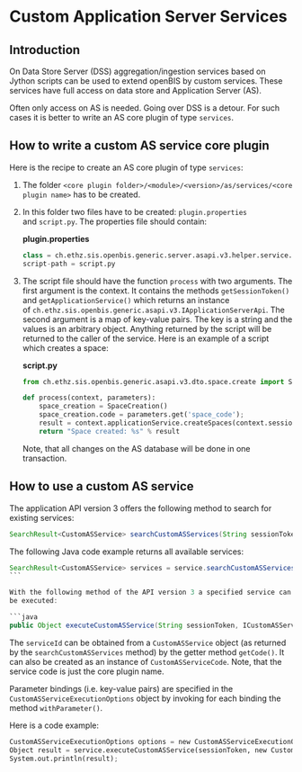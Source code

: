 Custom Application Server Services
==================================

## Introduction

On Data Store Server (DSS) aggregation/ingestion services based on Jython scripts can be used to extend openBIS by custom services. These services have full access on data store and Application Server (AS).

Often only access on AS is needed. Going over DSS is a detour. For such cases it is better to write an AS core plugin of type `services`.

## How to write a custom AS service core plugin

Here is the recipe to create an AS core plugin of type `services`:

1. The folder `<core plugin folder>/<module>/<version>/as/services/<core plugin name>` has to be created.

2. In this folder two files have to be created: `plugin.properties` and `script.py`. The properties file should contain:

    **plugin.properties**

    ```py
    class = ch.ethz.sis.openbis.generic.server.asapi.v3.helper.service.JythonBasedCustomASServiceExecutor
    script-path = script.py
    ```

3. The script file should have the function `process` with two arguments. The first argument is the context. It contains the methods `getSessionToken()` and `getApplicationService()` which returns an instance of `ch.ethz.sis.openbis.generic.asapi.v3.IApplicationServerApi`. The second argument is a map of key-value pairs. The key is a string and the values is an arbitrary object. Anything returned by the script will be returned to the caller of the service. Here is an example of a script which creates a space:

    **script.py**
    ```py
    from ch.ethz.sis.openbis.generic.asapi.v3.dto.space.create import SpaceCreation

    def process(context, parameters):
        space_creation = SpaceCreation()
        space_creation.code = parameters.get('space_code');
        result = context.applicationService.createSpaces(context.sessionToken, [space_creation]);
        return "Space created: %s" % result
    ```
    Note, that all changes on the AS database will be done in one transaction.

## How to use a custom AS service

The application API version 3 offers the following method to search for
existing services:

```java
SearchResult<CustomASService> searchCustomASServices(String sessionToken, CustomASServiceSearchCriteria searchCriteria, CustomASServiceFetchOptions fetchOptions)
```

The following Java code example returns all available services:

```java
SearchResult<CustomASService> services = service.searchCustomASServices(sessionToken, new CustomASServiceSearchCriteria(), new CustomASServiceFetchOptions());
``` 

With the following method of the API version 3 a specified service can
be executed:

```java
public Object executeCustomASService(String sessionToken, ICustomASServiceId serviceId, CustomASServiceExecutionOptions options);
```

The `serviceId` can be obtained from a `CustomASService` object (as
returned by the `searchCustomASServices` method) by the getter method
`getCode()`. It can also be created as an instance of
`CustomASServiceCode`. Note, that the service code is just the core
plugin name.

Parameter bindings (i.e. key-value pairs) are specified in the
`CustomASServiceExecutionOptions` object by invoking for each binding
the method `withParameter()`.

Here is a code example:

```py
CustomASServiceExecutionOptions options = new CustomASServiceExecutionOptions().withParameter("space_code", "my-space");
Object result = service.executeCustomASService(sessionToken, new CustomASServiceCode("space-creator"), options);
System.out.println(result);
```
 
